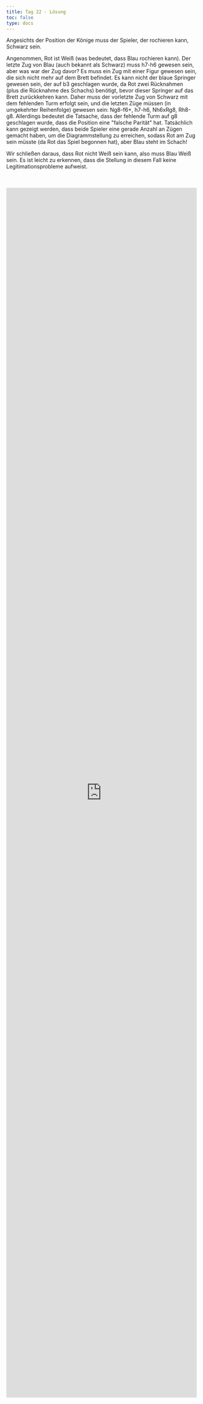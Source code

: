```yaml
---
title: Tag 22 - Lösung  
toc: false
type: docs
---
```


Angesichts der Position der Könige muss der Spieler, der rochieren kann, Schwarz sein.

Angenommen, Rot ist Weiß (was bedeutet, dass Blau rochieren kann). Der letzte Zug von Blau (auch bekannt als Schwarz) muss h7-h6 gewesen sein, aber was war der Zug davor? Es muss ein Zug mit einer Figur gewesen sein, die sich nicht mehr auf dem Brett befindet. Es kann nicht der blaue Springer gewesen sein, der auf b3 geschlagen wurde, da Rot zwei Rücknahmen (plus die Rücknahme des Schachs) benötigt, bevor dieser Springer auf das Brett zurückkehren kann. Daher muss der vorletzte Zug von Schwarz mit dem fehlenden Turm erfolgt sein, und die letzten Züge müssen (in umgekehrter Reihenfolge) gewesen sein: Ng8-f6+, h7-h6, Nh6xRg8, Rh8-g8. Allerdings bedeutet die Tatsache, dass der fehlende Turm auf g8 geschlagen wurde, dass die Position eine "falsche Parität" hat. Tatsächlich kann gezeigt werden, dass beide Spieler eine gerade Anzahl an Zügen gemacht haben, um die Diagrammstellung zu erreichen, sodass Rot am Zug sein müsste (da Rot das Spiel begonnen hat), aber Blau steht im Schach!

Wir schließen daraus, dass Rot nicht Weiß sein kann, also muss Blau Weiß sein. Es ist leicht zu erkennen, dass die Stellung in diesem Fall keine Legitimationsprobleme aufweist.



<br>
<br>
<iframe 
    style="width: 100%; height: 80vh;" 
    src="https://lichess.org/study/embed/PrONOirR/uj3Wrzet" 
    frameborder="0">
</iframe> 